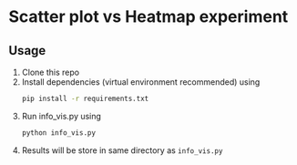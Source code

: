 # Scatter plot vs Heatmap experiment

## Usage
1. Clone this repo
2. Install dependencies (virtual environment recommended) using
   ```bash
   pip install -r requirements.txt
   ```
3. Run info_vis.py using
   ```bash
   python info_vis.py
   ```
5. Results will be store in same directory as `info_vis.py`
